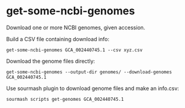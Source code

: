 # get-some-ncbi-genomes

Download one or more NCBI genomes, given accession.

Build a CSV file containing download info:
```
get-some-ncbi-genomes GCA_002440745.1 --csv xyz.csv
```

Download the genome files directly:
```
get-some-ncbi-genomes --output-dir genomes/ --download-genomes GCA_002440745.1
```

Use sourmash plugin to download genome files and make an info.csv:
```
sourmash scripts get-genomes GCA_002440745.1
```
